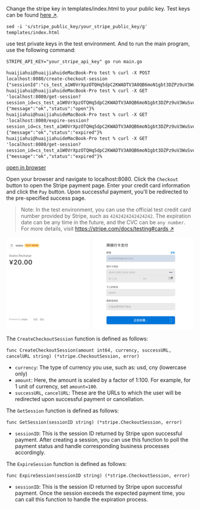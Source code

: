 
Change the stripe key in templates/index.html to your public key. Test keys can be found [here ↗](https://stripe.com/docs/keys#test-live-modes).

```shell
sed -i 's/stripe_public_key/your_stripe_public_key/g' templates/index.html
```

use test private keys in the test environment. And to run the main program, use the following command:
```shell
STRIPE_API_KEY="your_stripe_api_key" go run main.go
```

```shell
huaijiahui@huaijiahuideMacBook-Pro test % curl -X POST localhost:8080/create-checkout-session
{"sessionId":"cs_test_a1W0VrXpzOTQHq5dpC2KWADTV3A0QB6moN1gbt3DZPz9uV3WuSvoUmRac9"}%
huaijiahui@huaijiahuideMacBook-Pro test % curl -X GET 'localhost:8080/get-session?session_id=cs_test_a1W0VrXpzOTQHq5dpC2KWADTV3A0QB6moN1gbt3DZPz9uV3WuSvoUmRac9' 
{"message":"ok","status":"open"}%                                                                                                                                                                                                                                                                                       
huaijiahui@huaijiahuideMacBook-Pro test % curl -X GET 'localhost:8080/expire-session?session_id=cs_test_a1W0VrXpzOTQHq5dpC2KWADTV3A0QB6moN1gbt3DZPz9uV3WuSvoUmRac9'
{"message":"ok","status":"expired"}%
huaijiahui@huaijiahuideMacBook-Pro test % curl -X GET 'localhost:8080/get-session?session_id=cs_test_a1W0VrXpzOTQHq5dpC2KWADTV3A0QB6moN1gbt3DZPz9uV3WuSvoUmRac9'
{"message":"ok","status":"expired"}%
```

[open in browser](localhost:8080)

Open your browser and navigate to localhost:8080. Click the `Checkout` button to open the Stripe payment page. Enter your credit card information and click the `Pay` button. Upon successful payment, you'll be redirected to the pre-specified success page.
> Note: In the test environment, you can use the official test credit card number provided by Stripe, such as `4242424242424242`. The expiration date can be any time in the future, and the CVC can be `any number`. For more details, visit [https://stripe.com/docs/testing#cards ↗](https://stripe.com/docs/testing#cards)

![img.png](img.png)

The `CreateCheckoutSession` function is defined as follows:
```shell
func CreateCheckoutSession(amount int64, currency, successURL, cancelURL string) (*stripe.CheckoutSession, error)
```
- `currency`: The type of currency you use, such as: usd, cny (lowercase only)
- `amount`: Here, the amount is scaled by a factor of 1:100. For example, for 1 unit of currency, set `amount=100`.
- `successURL`, `cancelURL`: These are the URLs to which the user will be redirected upon successful payment or cancellation.

The `GetSession` function is defined as follows:
```shell
func GetSession(sessionID string) (*stripe.CheckoutSession, error)
```
- `sessionID`: This is the session ID returned by Stripe upon successful payment. After creating a session, you can use this function to poll the payment status and handle corresponding business processes accordingly.

The `ExpireSession` function is defined as follows:
```shell
func ExpireSession(sessionID string) (*stripe.CheckoutSession, error)
```
- `sessionID`: This is the session ID returned by Stripe upon successful payment. Once the session exceeds the expected payment time, you can call this function to handle the expiration process.

